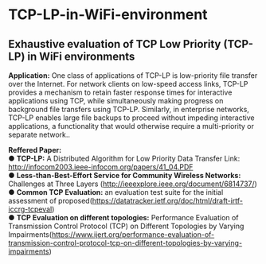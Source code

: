 # TCP-LP-in-WiFi-environment
## Exhaustive evaluation of TCP Low Priority (TCP-LP) in WiFi environments </br>

**Application:**
One class of applications of TCP-LP is low-priority file
transfer over the Internet. For network clients on low-speed
access links, TCP-LP provides a mechanism to retain faster
response times for interactive applications using TCP, while
simultaneously making progress on background file transfers
using TCP-LP. Similarly, in enterprise networks, TCP-LP enables large file backups to proceed without impeding interactive applications, a functionality that would otherwise require
a multi-priority or separate network..</br>



**Reffered Paper:**</br>
● **TCP-LP:** A Distributed Algorithm for Low Priority Data Transfer
Link: http://infocom2003.ieee-infocom.org/papers/41_04.PDF</br>
● **Less-than-Best-Effort Service for Community Wireless Networks:** Challenges at Three
Layers (http://ieeexplore.ieee.org/document/6814737/)</br>
● **Common TCP Evaluation:** an evaluation test suite for the initial
   assessment of proposed(https://datatracker.ietf.org/doc/html/draft-irtf-iccrg-tcpeval)</br>
● **TCP Evaluation on different topologies:** Performance Evaluation of Transmission
Control Protocol (TCP) on Different
Topologies by Varying Impairments(https://www.ijert.org/performance-evaluation-of-transmission-control-protocol-tcp-on-different-topologies-by-varying-impairments)</br>
